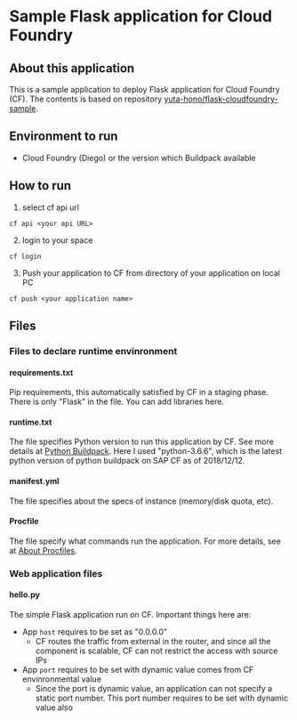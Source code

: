# Sample Flask application for Cloud Foundry
## About this application
This is a sample application to deploy Flask application for Cloud Foundry (CF).
The contents is based on repository [yuta-hono/flask-cloudfoundry-sample](https://github.com/yuta-hono/flask-cloudfoundry-sample).

## Environment to run
- Cloud Foundry (Diego) or the version which Buildpack available

## How to run
1. select cf api url

```
cf api <your api URL>
```

2. login to your space
```
cf login
```

3. Push your application to CF from directory of your application on local PC
```
cf push <your application name>
```


## Files

### Files to declare runtime envinronment

#### requirements.txt
Pip requirements, this automatically satisfied by CF in a staging phase.
There is only "Flask" in the file.
You can add libraries here.

#### runtime.txt
The file specifies Python version to run this application by CF.
See more details at [Python Buildpack](https://docs.cloudfoundry.org/buildpacks/python/index.html "Python Buildpack").
Here I used "python-3.6.6", which is the latest python version of python buildpack on SAP CF as of 2018/12/12.

#### manifest.yml
The file specifies about the specs of instance (memory/disk quota, etc).

#### Procfile
The file specify what commands run the application.
For more details, see at [About Procfiles](https://docs.cloudfoundry.org/buildpacks/prod-server.html#procfile).


### Web application files

#### hello.py
The simple Flask application run on CF.
Important things here are:

- App `host` requires to be set as "0.0.0.0"
  - CF routes the traffic from external in the router, and since all the component is scalable, CF can not restrict the access with source IPs 
- App `port` requires to be set with dynamic value comes from CF envinronmental value
  - Since the port is dynamic value, an application can not specify a static port number. This port number requires to be set with dynamic value also
